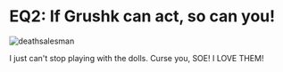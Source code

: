 # EQ2: If Grushk can act, so can you!

![deathsalesman](http://westkarana.com/wp-content/uploads/2009/04/deathsalesman.jpg "deathsalesman")

I just can't stop playing with the dolls. Curse you, SOE! I LOVE THEM!


